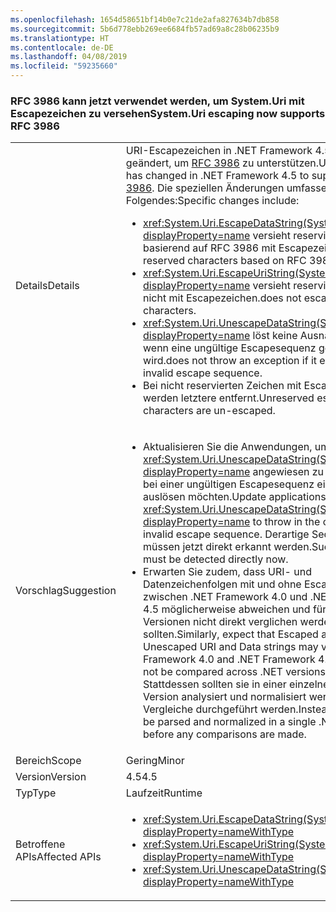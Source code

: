 ```yaml
---
ms.openlocfilehash: 1654d58651bf14b0e7c21de2afa827634b7db858
ms.sourcegitcommit: 5b6d778ebb269ee6684fb57ad69a8c28b06235b9
ms.translationtype: HT
ms.contentlocale: de-DE
ms.lasthandoff: 04/08/2019
ms.locfileid: "59235660"
---
```

### <a name="systemuri-escaping-now-supports-rfc-3986"></a><span data-ttu-id="69d86-101">RFC 3986 kann jetzt verwendet werden, um System.Uri mit Escapezeichen zu versehen</span><span class="sxs-lookup"><span data-stu-id="69d86-101">System.Uri escaping now supports RFC 3986</span></span>

|   |   |
|---|---|
|<span data-ttu-id="69d86-102">Details</span><span class="sxs-lookup"><span data-stu-id="69d86-102">Details</span></span>|<span data-ttu-id="69d86-103">URI-Escapezeichen in .NET Framework 4.5 wurden geändert, um [RFC 3986](https://tools.ietf.org/html/rfc3986) zu unterstützen.</span><span class="sxs-lookup"><span data-stu-id="69d86-103">URI escaping has changed in .NET Framework 4.5 to support [RFC 3986](https://tools.ietf.org/html/rfc3986).</span></span> <span data-ttu-id="69d86-104">Die speziellen Änderungen umfassen Folgendes:</span><span class="sxs-lookup"><span data-stu-id="69d86-104">Specific changes include:</span></span><ul><li><xref:System.Uri.EscapeDataString(System.String)?displayProperty=name> <span data-ttu-id="69d86-105">versieht reservierte Zeichen basierend auf RFC 3986 mit Escapezeichen.</span><span class="sxs-lookup"><span data-stu-id="69d86-105">escapes reserved characters based on RFC 3986.</span></span></li><li><xref:System.Uri.EscapeUriString(System.String)?displayProperty=name> <span data-ttu-id="69d86-106">versieht reservierte Zeichen nicht mit Escapezeichen.</span><span class="sxs-lookup"><span data-stu-id="69d86-106">does not escape reserved characters.</span></span></li><li><xref:System.Uri.UnescapeDataString(System.String)?displayProperty=name> <span data-ttu-id="69d86-107">löst keine Ausnahme aus, wenn eine ungültige Escapesequenz gefunden wird.</span><span class="sxs-lookup"><span data-stu-id="69d86-107">does not throw an exception if it encounters an invalid escape sequence.</span></span></li><li><span data-ttu-id="69d86-108">Bei nicht reservierten Zeichen mit Escapezeichen werden letztere entfernt.</span><span class="sxs-lookup"><span data-stu-id="69d86-108">Unreserved escaped characters are un-escaped.</span></span></li></ul>|
|<span data-ttu-id="69d86-109">Vorschlag</span><span class="sxs-lookup"><span data-stu-id="69d86-109">Suggestion</span></span>|<ul><li><span data-ttu-id="69d86-110">Aktualisieren Sie die Anwendungen, um nicht auf <xref:System.Uri.UnescapeDataString(System.String)?displayProperty=name> angewiesen zu sein, wenn Sie bei einer ungültigen Escapesequenz eine Ausnahme auslösen möchten.</span><span class="sxs-lookup"><span data-stu-id="69d86-110">Update applications to not rely on <xref:System.Uri.UnescapeDataString(System.String)?displayProperty=name> to throw in the case of an invalid escape sequence.</span></span> <span data-ttu-id="69d86-111">Derartige Sequenzen müssen jetzt direkt erkannt werden.</span><span class="sxs-lookup"><span data-stu-id="69d86-111">Such sequences must be detected directly now.</span></span></li><li><span data-ttu-id="69d86-112">Erwarten Sie zudem, dass URI- und Datenzeichenfolgen mit und ohne Escapezeichen zwischen .NET Framework 4.0 und .NET Framework 4.5 möglicherweise abweichen und für .NET-Versionen nicht direkt verglichen werden sollten.</span><span class="sxs-lookup"><span data-stu-id="69d86-112">Similarly, expect that Escaped and Unescaped URI and Data strings may vary from .NET Framework 4.0 and .NET Framework 4.5 and should not be compared across .NET versions directly.</span></span> <span data-ttu-id="69d86-113">Stattdessen sollten sie in einer einzelnen .NET-Version analysiert und normalisiert werden, bevor Vergleiche durchgeführt werden.</span><span class="sxs-lookup"><span data-stu-id="69d86-113">Instead, they should be parsed and normalized in a single .NET version before any comparisons are made.</span></span></li></ul>|
|<span data-ttu-id="69d86-114">Bereich</span><span class="sxs-lookup"><span data-stu-id="69d86-114">Scope</span></span>|<span data-ttu-id="69d86-115">Gering</span><span class="sxs-lookup"><span data-stu-id="69d86-115">Minor</span></span>|
|<span data-ttu-id="69d86-116">Version</span><span class="sxs-lookup"><span data-stu-id="69d86-116">Version</span></span>|<span data-ttu-id="69d86-117">4.5</span><span class="sxs-lookup"><span data-stu-id="69d86-117">4.5</span></span>|
|<span data-ttu-id="69d86-118">Typ</span><span class="sxs-lookup"><span data-stu-id="69d86-118">Type</span></span>|<span data-ttu-id="69d86-119">Laufzeit</span><span class="sxs-lookup"><span data-stu-id="69d86-119">Runtime</span></span>|
|<span data-ttu-id="69d86-120">Betroffene APIs</span><span class="sxs-lookup"><span data-stu-id="69d86-120">Affected APIs</span></span>|<ul><li><xref:System.Uri.EscapeDataString(System.String)?displayProperty=nameWithType></li><li><xref:System.Uri.EscapeUriString(System.String)?displayProperty=nameWithType></li><li><xref:System.Uri.UnescapeDataString(System.String)?displayProperty=nameWithType></li></ul>|
